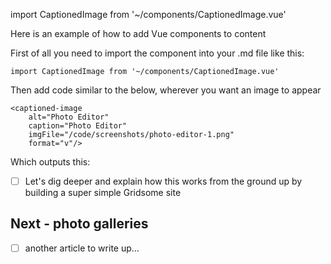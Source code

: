 import CaptionedImage from '~/components/CaptionedImage.vue'

Here is an example of how to add Vue components to content

First of all you need to import the component into your .md file like this:
```
import CaptionedImage from '~/components/CaptionedImage.vue'
```
Then add code similar to the below, wherever you want an image to appear

```
<captioned-image 
    alt="Photo Editor" 
    caption="Photo Editor" 
    imgFile="/code/screenshots/photo-editor-1.png" 
    format="v"/>
```

Which outputs this:

<captioned-image alt="Photo Editor" caption="Photo Editor" imgFile="/code/screenshots/photo-editor-1.png" format="v"/>



- [ ] Let's dig deeper and explain how this works from the ground up by building a super simple Gridsome site

## Next - photo galleries

- [ ] another article to write up...